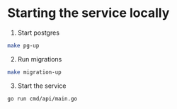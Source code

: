 # Starting the service locally
1. Start postgres
```bash
make pg-up
```
2. Run migrations
```bash
make migration-up
```
3. Start the service
```bash
go run cmd/api/main.go
```
